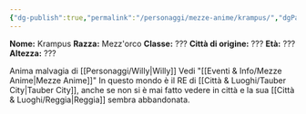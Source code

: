 ```yaml
---
{"dg-publish":true,"permalink":"/personaggi/mezze-anime/krampus/","dgPassFrontmatter":true}
---
```


**Nome:** Krampus
**Razza:** Mezz'orco
**Classe:** ???
**Città di origine:** ???
**Età:** ???
**Altezza:** ???

Anima malvagia di [[Personaggi/Willy\|Willy]]                 Vedi "[[Eventi & Info/Mezze Anime\|Mezze Anime]]"
In questo mondo è il RE di [[Città & Luoghi/Tauber City\|Tauber City]], anche se non si è mai fatto vedere in città e la sua [[Città & Luoghi/Reggia\|Reggia]] sembra abbandonata.